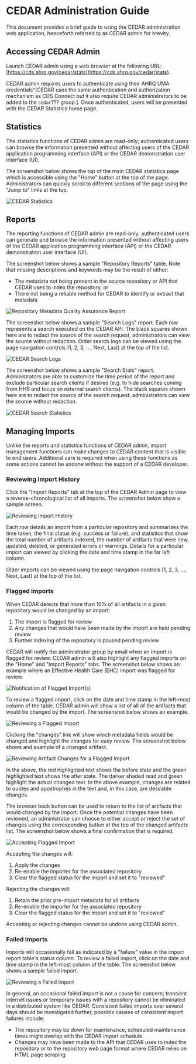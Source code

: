 # CEDAR Administration Guide

This document provides a brief guide to using the CEDAR administration web application, henceforth referred to as CEDAR admin for brevity.

## Accessing CEDAR Admin

Launch CEDAR admin using a web browser at the following URL:  [https://cds.ahrq.gov/cedar/stats](https://cds.ahrq.gov/cedar/stats).

CEDAR admin requires users to authenticate using their AHRQ UMA credentials^[CEDAR uses the same authentication and authorization mechanism as CDS Connect but it also require CEDAR administrators to be added to the `cedar`??? group.]. Once authenticated, users will be presented with the CEDAR Statistics home page.

## Statistics

The statistics functions of CEDAR admin are read-only; authenticated users can browse the information presented without affecting users of the CEDAR application programming interface (API) or the CEDAR demonstration user interface (UI).

The screenshot below shows the top of the main CEDAR statistics page which is accessible using the "Home" button at the top of the page. Administrators can quickly scroll to different sections of the page using the "Jump to" links at the top.

![CEDAR Statistics](images/statistics.png "Screenshot")

## Reports

The reporting functions of CEDAR admin are read-only; authenticated users can generate and browse the information presented without affecting users of the CEDAR application programming interface (API) or the CEDAR demonstration user interface (UI).

The screenshot below shows a sample "Repository Reports" table. Note that missing descriptions and keywords may be the result of either:

- The metadata not being present in the source repository or API that CEDAR uses to index the repository, or
- There not being a reliable method for CEDAR to identify or extract that metadata

![Repository Metadata Quality Assurance Report](images/qa.png "Screenshot")

The screenshot below shows a sample "Search Logs" report. Each row represents a search executed on the CEDAR API. The black squares shown here are to redact the source of the search request, administrators can view the source without redaction. Older search logs can be viewed using the page navigation controls (1, 2, 3, ..., Next, Last) at the top of the list.

![CEDAR Search Logs](images/search_logs.png "Screenshot")

The screenshot below shows a sample "Search Stats" report. Administrators are able to customize the time period of the report and exclude particular search clients if desired (e.g. to hide searches coming from HHS and focus on external search clients). The black squares shown here are to redact the source of the search request, administrators can view the source without redaction.

![CEDAR Search Statistics](images/search_stats.png "Screenshot")

## Managing Imports

Unlike the reports and statistics functions of CEDAR admin, import management functions can make changes to CEDAR content that is visible to end users. Additional care is required when using these functions as some actions cannot be undone without the support of a CEDAR developer.

### Reviewing Import History

Click the "Import Reports" tab at the top of the CEDAR Admin page to view a reverse-chronological list of all imports. The screenshot below show a sample screen.

![Reviewing Import History](images/import_logs.png "Screenshot")

Each row details an import from a particular repository and summarizes the time taken, the final status (e.g. success or failure), and statistics that show the total number of artifacts indexed, the number of artifacts that were new, updated, deleted, or generated errors or warnings. Details for a particular import can viewed by clicking the date and time stamp in the far left column.

Older imports can be viewed using the page navigation controls (1, 2, 3, ..., Next, Last) at the top of the list.

### Flagged Imports

When CEDAR detects that more than 10% of all artifacts in a given repository would be changed by an import:

1. The import is flagged for review
2. Any changes that would have been made by the import are held pending review
3. Further indexing of the repository is paused pending review

CEDAR will notify the administrator group by email when an import is flagged for review. CEDAR admin will also highlight any flagged imports on the "Home" and "Import Reports" tabs. The screenshot below shows an example where an Effective Health Care (EHC) import was flagged for review.

![Notification of Flagged Import(s)](images/flag_notification.png "Screenshot")

To review a flagged import, click on the date and time stamp in the left-most column of the table. CEDAR admin will show a list of all of the artifacts that would be changed by the import. The screenshot below shows an example.

![Reviewing a Flagged Import](images/flag_review.png "Screenshot")

Clicking the "changes" link will show which metadata fields would be changed and highlight the changes for easy review. The screenshot below shows and example of a changed artifact.

![Reviewing Artifact Changes for a Flagged Import ](images/artifact_changes.png "Screenshot")

In the above, the red highlighted text shows the before state and the green highlighted text shows the after state. The darker shaded read and green highlight the actual changed text. In the above example, changes are related to quotes and apostrophes in the text and, in this case, are desirable changes.

The browser back button can be used to return to the list of artifacts that would changed by the import. Once the potential changes have been reviewed, an administrator can choose to either accept or reject the set of changes using the corresponding button at the top of the changed artifacts list. The screenshot below shows a final confirmation that is required.

![Accepting Flagged Import](images/flag_accept.png "Screenshot")

Accepting the changes will:

1. Apply the changes
2. Re-enable the importer for the associated repository
3. Clear the flagged status for the import and set it to "reviewed"

Rejecting the changes will:

1. Retain the prior pre-import metadata for all artifacts
2. Re-enable the importer for the associated repository
3. Clear the flagged status for the import and set it to "reviewed"

Accepting or rejecting changes cannot be undone using CEDAR admin.

### Failed Imports

Imports will occasionally fail as indicated by a "failure" value in the import report table's status column. To review a failed import, click on the date and time stamp in the left-most column of the table. The screenshot below shows a sample failed import.

![Reviewing a Failed Import](images/failed_import.png "Screenshot")

In general, an occasional failed import is not a cause for concern; transient internet issues or temporary issues with a repository cannot be eliminated in a distributed system like CEDAR. Consistent failed imports over several days should be investigated further, possible causes of consistent import failures include:

- The repository may be down for maintenance, scheduled maintenance times might overlap with the CEDAR import schedule
- Changes may have been made to the API that CEDAR uses to index the repository or to the repository web page format where CEDAR relies on HTML page scraping

